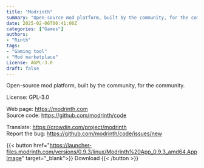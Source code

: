 ```yaml
---
title: "Modrinth"
summary: "Open-source mod platform, built by the community, for the community."
date: 2025-02-06T00:41:00Z
categories: ["Games"]
authors:
- "Rinth"
tags: 
- "Gaming tool"
- "Mod marketplace"
License: AGPL-3.0
draft: false
---
```


Open-source mod platform, built by the community, for the community.

License: GPL-3.0

Web page: <https://modrinth.com>  
Source code: <https://github.com/modrinth/code>

Translate: <https://crowdin.com/project/modrinth>  
Report the bug: <https://github.com/modrinth/code/issues/new>  

{{< button href="https://launcher-files.modrinth.com/versions/0.9.3/linux/Modrinth%20App_0.9.3_amd64.AppImage" target="_blank">}}
Download
{{< /button >}}